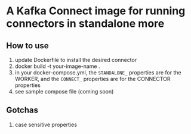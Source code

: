 # A Kafka Connect image for running connectors in standalone more
## How to use
1. update Dockerfile to install the desired connector
2. docker build -t your-image-name .
3. in your docker-compose.yml, the `STANDALONE_` properties are for the WORKER, and the `CONNECT_` properties are for the CONNECTOR properties
4. see sample compose file (coming soon)

## Gotchas
1. case sensitive properties